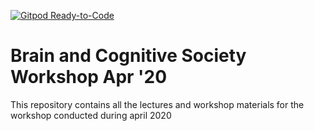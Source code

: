 [![Gitpod Ready-to-Code](https://img.shields.io/badge/Gitpod-Ready--to--Code-blue?logo=gitpod)](https://gitpod.io/#https://github.com/bcs-iitk/BCS_Workshop_Apr_20) 

# Brain and Cognitive Society Workshop Apr '20

This repository contains all the lectures and workshop materials for the workshop conducted during april 2020
